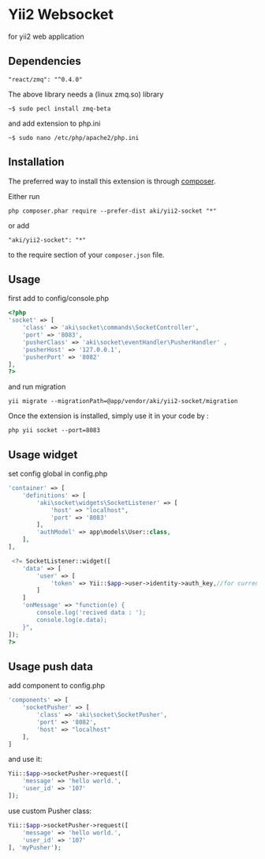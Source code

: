 # Yii2 Websocket

for yii2 web application

## Dependencies


```
"react/zmq": "^0.4.0"
```
The above library needs a (linux zmq.so) library

```
~$ sudo pecl install zmq-beta
```
and add extension to php.ini

```
~$ sudo nano /etc/php/apache2/php.ini
```

## Installation

The preferred way to install this extension is through [composer](http://getcomposer.org/download/).

Either run

```
php composer.phar require --prefer-dist aki/yii2-socket "*"
```

or add

```
"aki/yii2-socket": "*"
```

to the require section of your `composer.json` file.

## Usage

first add to config/console.php

```php
<?php
'socket' => [
    'class' => 'aki\socket\commands\SocketController',
    'port' => '8083',
    'pusherClass' => 'aki\socket\eventHandler\PusherHandler' ,
    'pusherHost' => '127.0.0.1',
    'pusherPort' => '8082'
],
?>
```

and run migration

```
yii migrate --migrationPath=@app/vendor/aki/yii2-socket/migration
```

Once the extension is installed, simply use it in your code by :

```
php yii socket --port=8083
```

## Usage widget
set config global in config.php
```php
'container' => [
    'definitions' => [
        'aki\socket\widgets\SocketListener' => [
            'host' => "localhost",
            'port' => '8083'
        ],
        'authModel' => app\models\User::class,
    ],
],
```
```php
 <?= SocketListener::widget([
    'data' => [
        'user' => [
            'token' => Yii::$app->user->identity->auth_key,//for current login
        ]
    ]
    'onMessage' => "function(e) {
        console.log('recived data : ');
        console.log(e.data);
    }",
]);
?>
```

## Usage push data

add component to config.php
```php
'components' => [
    'socketPusher' => [
        'class' => 'aki\socket\SocketPusher',
        'port' => '8082',
        'host' => "localhost"
    ],
]
```

and use it:
```php
Yii::$app->socketPusher->request([
    'message' => 'hello world.',
    'user_id' => '107'
]);
```

use custom Pusher class:
```php
Yii::$app->socketPusher->request([
    'message' => 'hello world.',
    'user_id' => '107'
], 'myPusher');
```